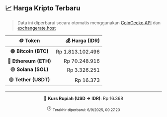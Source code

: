 

<!-- HARGA_KRIPTO -->
## 📈 Harga Kripto Terbaru

> Data ini diperbarui secara otomatis menggunakan [CoinGecko API](https://www.coingecko.com/) dan [exchangerate.host](https://exchangerate.host/)

<div align="center">

| 🪙 Token | 💰 Harga (IDR) |
|:------:|---------------:|
| 🟠 **Bitcoin (BTC)**   | Rp 1.813.102.496 |
| 🔵 **Ethereum (ETH)**  | Rp 70.248.916 |
| 🟣 **Solana (SOL)**    | Rp 3.326.251 |
| 🟢 **Tether (USDT)**   | Rp 16.373 |

---

💱 **Kurs Rupiah (USD → IDR)**: Rp 16.368

🕒 <sub>Terakhir diperbarui: 6/9/2025, 00.27.20</sub>

</div>
<!-- /HARGA_KRIPTO -->
